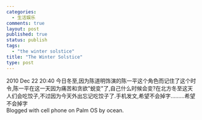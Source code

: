 ```yaml
--- 
categories: 
  - 生活娱乐
comments: true
layout: post
published: true
status: publish
tags: 
  - "the winter solstice"
title: "The Winter Solstice"
type: post
---
```

2010 Dec 22 20:40
今日冬至,因为陈道明饰演的陈一平这个角色而记住了这个时令,陈一平在这一天因为痛苦和贪欲"蜕变"了,自己什么时候会变?在北方冬至这天人们会吃饺子,不过因为今天外出忘记吃饺子了.手机发文,希望不会掉字.........希望不会掉字<br>Blogged with cell phone on Palm OS by ocean.
